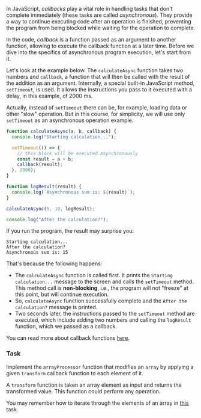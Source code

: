 In JavaScript, _callbacks_ play a vital role in handling tasks that don't complete immediately (these tasks are called _asynchronous_).
They provide a way to continue executing code after an operation is finished, preventing the program from being blocked while waiting for the operation to complete.

In the code, _callback_ is a function passed as an argument to another function, allowing to execute the callback function at a later time.
Before we dive into the specifics of asynchronous program execution, let's start from it.

Let's look at the example below. The `calculateAsync` function takes two numbers and `callback`, a function that will then be called with the result of the addition as an argument.
Internally, a special built-in JavaScript method, `setTimeout`, is used. It allows the instructions you pass to it executed with a delay, in this example, of 2000 ms.

Actually, instead of `setTimeout` there can be, for example, loading data or other "slow" operation. 
But in this course, for simplicity, we will use only `setTimeout` as an asynchronous operation example.

```js
function calculateAsync(a, b, callback) {
  console.log("Starting calculation...");

  setTimeout(() => {
    // this block will be executed asynchronously
    const result = a + b;
    callback(result);
  }, 2000);
}

function logResult(result) {
  console.log(`Asynchronous sum is: ${result}`);
}

calculateAsync(5, 10, logResult);

console.log("After the calculation?");
```

If you run the program, the result may surprise you:
```text
Starting calculation...
After the calculation?
Asynchronous sum is: 15
```

That's because the following happens:
- The `calculateAsync` function is called first. 
It prints the `Starting calculation...` message to the screen and calls the `setTimeout` method. 
This method call is **non-blocking**, i.e., the program will not "freeze" at this point, but will continue execution. 
- So, `calculateAsync` function successfully complete and the `After the calculation?` message is printed. 
- Two seconds later, the instructions passed to the `setTimeout` method are executed, 
which include adding two numbers and calling the `logResult` function, which we passed as a callback.

You can read more about callback functions [here](https://developer.mozilla.org/en-US/docs/Glossary/Callback_function).

### Task
Implement the `arrayProcessor` function that modifies an `array` by applying a given `transform` callback function to each element of it.

A `transform` function is taken an array element as input and returns the transformed value. 
This function could perform any operation. 

<div class="hint" title="Iteration over the array elements">

  You may remember how to iterate through the elements of an array in [this](course://Loops/For) task.
</div>
